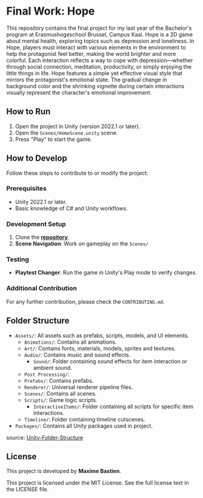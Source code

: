 # Final Work: Hope
This repository contains the final project for my last year of the Bachelor's program at Erasmushogeschool Brussel, Campus Kaai.
Hope is a 2D game about mental health, exploring topics such as depression and loneliness.
In Hope, players must interact with various elements in the environment to help the protagonist feel better, making the world brighter and more colorful.
Each interaction reflects a way to cope with depression—whether through social connection, meditation, productivity, or simply enjoying the little things in life.
Hope features a simple yet effective visual style that mirrors the protagonist's emotional state. The gradual change in background color and the shrinking vignette during certain interactions visually represent the character's emotional improvement.

## How to Run
1. Open the project in Unity (version 2022.1 or later).
2. Open the `Scenes/HomeScene.unity` scene.
3. Press "Play" to start the game.

## How to Develop
Follow these steps to contribute to or modify the project:
### Prerequisites
 - Unity 2022.1 or later.
 - Basic knowledge of C# and Unity workflows.
### Development Setup
1. Clone the [**repository**](https://github.com/MaximeBastien04/final-work).
2. **Scene Navigation**: Work on gameplay on the `Scenes/`
### Testing
- **Playtest Changer**: Run the game in Unity's Play mode to verify changes.
### Additional Contribution
For any further contribution, please check the `CONTRIBUTING.md`.

## Folder Structure
- `Assets/`: All assets such as prefabs, scripts, models, and UI elements.
  - `Animations/`: Contains all animations.
  - `Art/`: Contains fonts, materials, models, sprites and textures.
  - `Audio/`: Contains music and sound effects.
    - `Sound/`: Folder containing sound effects for item interaction or ambient sound.
  - `Post Processing/`: 
  - `Prefabs/`: Contains prefabs.
  - `Renderer/`: Universal renderer pipeline files.
  - `Scenes/`: Contains all scenes.
  - `Scripts/`: Game logic scripts.
    - `InteractiveItems/`: Folder containing all scripts for specific item interactions.
  - `Timeline/`: Folder containing timeline cutscenes.
- `Packages/`: Contains all Unity packages used in project.

source: [Unity-Folder-Structure](https://unity.com/how-to/organizing-your-project)

## License
This project is developed by **Maxime Bastien**.

This project is licensed under the MIT License. See the full license text in the LICENSE file.
